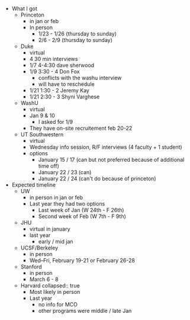 - What I got
	- Princeton
		- in jan or feb
		- In person
			- 1/23 - 1/26 (thursday to sunday)
			- 2/6 - 2/9 (thursday to sunday)
	- Duke
		- virtual
		- 4 30 min interviews
		- 1/7 4-4:30 dave sherwood
		- 1/9 3:30 - 4 Don Fox
			- conflicts with the washu interview
			- will have to reschedule
		- 1/21 1:30 - 2 Jeremy Kay
		- 1/21 2:30 - 3 Shyni Varghese
	- WashU
		- virtual
		- Jan 9 & 10
			- I asked for 1/9
		- They have on-site recruitement feb 20-22
	- UT Southwestern
		- virtual
		- Wednesday info session, R/F interviews (4 faculty + 1 student)
		- options
			- January 15 / 17 (can but not preferred because of additional time off)
			- January 22 / 23 (can)
			- January 22 / 24 (can't do because of princeton)
- Expected timeline
	- UW
		- in person in jan or feb
		- Last year they had two options
			- Last week of Jan (W 24th - F 26th)
			- Second week of Feb (W 7th - F 9th)
	- JHU
		- virtual in january
		- last year
			- early / mid jan
	- UCSF/Berkeley
		- in person
		- Wed–Fri, February 19-21 or February 26-28
	- Stanford
		- in person
		- March 6 - 8
	- Harvard
	  collapsed:: true
		- Most likely in person
		- Last year
			- no info for MCO
			- other programs were middle / late Jan